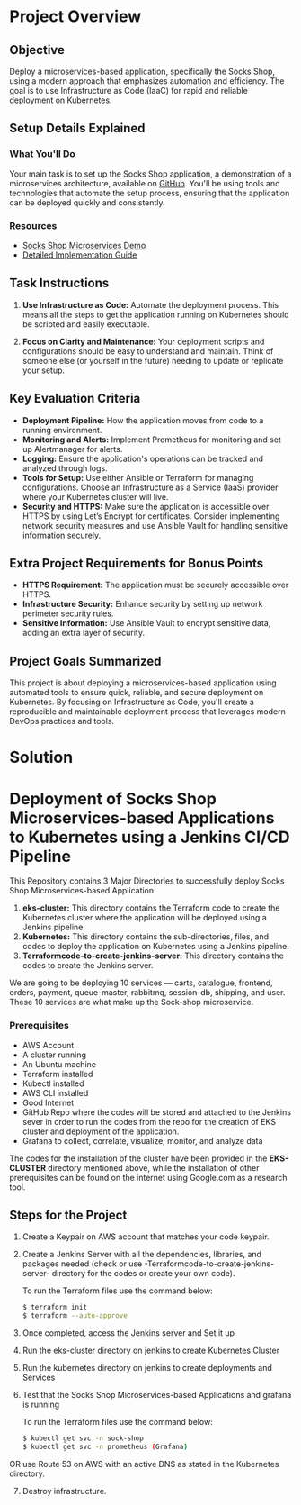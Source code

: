 # Project Overview

## Objective

Deploy a microservices-based application, specifically the Socks Shop, using a modern approach that emphasizes automation and efficiency. The goal is to use Infrastructure as Code (IaaC) for rapid and reliable deployment on Kubernetes.

## Setup Details Explained

### What You'll Do

Your main task is to set up the Socks Shop application, a demonstration of a microservices architecture, available on [GitHub](https://github.com/microservices-demo/microservices-demo.github.io). You'll be using tools and technologies that automate the setup process, ensuring that the application can be deployed quickly and consistently.

### Resources

- [Socks Shop Microservices Demo](https://github.com/microservices-demo/microservices-demo.github.io)
- [Detailed Implementation Guide](https://github.com/microservices-demo/microservices-demo/tree/master)

## Task Instructions

1. **Use Infrastructure as Code:** Automate the deployment process. This means all the steps to get the application running on Kubernetes should be scripted and easily executable.
   
2. **Focus on Clarity and Maintenance:** Your deployment scripts and configurations should be easy to understand and maintain. Think of someone else (or yourself in the future) needing to update or replicate your setup.

## Key Evaluation Criteria

- **Deployment Pipeline:** How the application moves from code to a running environment.
- **Monitoring and Alerts:** Implement Prometheus for monitoring and set up Alertmanager for alerts.
- **Logging:** Ensure the application's operations can be tracked and analyzed through logs.
- **Tools for Setup:** Use either Ansible or Terraform for managing configurations. Choose an Infrastructure as a Service (IaaS) provider where your Kubernetes cluster will live.
- **Security and HTTPS:** Make sure the application is accessible over HTTPS by using Let’s Encrypt for certificates. Consider implementing network security measures and use Ansible Vault for handling sensitive information securely.

## Extra Project Requirements for Bonus Points

- **HTTPS Requirement:** The application must be securely accessible over HTTPS.
- **Infrastructure Security:** Enhance security by setting up network perimeter security rules.
- **Sensitive Information:** Use Ansible Vault to encrypt sensitive data, adding an extra layer of security.

## Project Goals Summarized

This project is about deploying a microservices-based application using automated tools to ensure quick, reliable, and secure deployment on Kubernetes. By focusing on Infrastructure as Code, you'll create a reproducible and maintainable deployment process that leverages modern DevOps practices and tools.

# Solution

# **Deployment of Socks Shop Microservices-based Applications to Kubernetes using a Jenkins CI/CD Pipeline**

This Repository contains 3 Major Directories to successfully deploy Socks Shop Microservices-based Application.

1. **eks-cluster:** This directory contains the Terraform code to create the Kubernetes cluster where the application will be deployed using a Jenkins pipeline.
2. **Kubernetes:** This directory contains the sub-directories, files, and codes to deploy the application on Kubernetes using a Jenkins pipeline.
3. **Terraformcode-to-create-jenkins-server:** This directory contains the codes to create the Jenkins server.

We are going to be deploying 10 services — carts, catalogue, frontend, orders, payment, queue-master, rabbitmq, session-db, shipping, and user. These 10 services are what make up the Sock-shop microservice.

### Prerequisites

- AWS Account
- A cluster running
- An Ubuntu machine
- Terraform installed
- Kubectl installed
- AWS CLI installed
- Good Internet
- GitHub Repo where the codes will be stored and attached to the Jenkins sever in order to run the codes from the repo for the creation of EKS cluster and deployment of the application.
- Grafana to collect, correlate, visualize, monitor, and analyze data

The codes for the installation of the cluster have been provided in the **EKS-CLUSTER** directory mentioned above, while the installation of other prerequisites can be found on the internet using Google.com as a research tool.

## Steps for the Project

1. Create a Keypair on AWS account that matches your code keypair.
2. Create a Jenkins Server with all the dependencies, libraries, and packages needed (check or use -Terraformcode-to-create-jenkins-server- directory for the codes or create your own code).

   To run the Terraform files use the command below:
   ```bash
   $ terraform init
   $ terraform --auto-approve

3. Once completed, access the Jenkins server and Set it up
4. Run the eks-cluster directory on jenkins to create Kubernetes Cluster
5. Run the kubernetes directory on jenkins to create deployments and Services
6. Test that the Socks Shop Microservices-based Applications and grafana is running 

    To run the Terraform files use the command below:
   ```bash
   $ kubectl get svc -n sock-shop
   $ kubectl get svc -n prometheus (Grafana)

OR use Route 53 on AWS with an active DNS as stated in the Kubernetes directory.

7. Destroy infrastructure.






